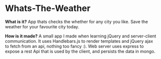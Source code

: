 # Whats-The-Weather

**What is it?**
App thats checks the whether for any city you like.
Save the weather for your favourite city today.

**How is it made?**
A small app I made when learning jQuery and server-client communication.
It uses Handlebars.js to render templates and jQuery ajax to fetch from an api, nothing too fancy :).
Web server uses express to expose a rest Api that is used by the client, and persists the data in mongo.